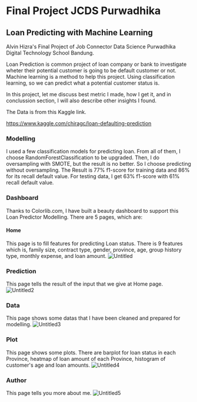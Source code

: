 # Final Project JCDS Purwadhika
## Loan Predicting with Machine Learning
Alvin Hizra's Final Project of Job Connector Data Science Purwadhika Digital Technology School Bandung.

Loan Prediction is common project of loan company or bank to investigate 
wheter their potential customer is going to be default customer or not.
Machine learning is a method to help this project. Using classification learning,
so we can predict what a potential customer status is.

In this project, let me discuss best metric I made, how I get it, and in conclussion
section, I will also describe other insights I found.

The Data is from this Kaggle link.

https://www.kaggle.com/chiragc/loan-defaulting-prediction

### Modelling
I used a few classification models for predicting loan. From all of them, I choose RandomForestClassification to be upgraded.
Then, I do oversampling with SMOTE, but the result is no better. So I choose predicting without oversampling. The Result is 77% f1-score for training data and 86% for its recall default value. For testing data, I get 63% f1-score with 61% recall default value.

### Dashboard
Thanks to Colorlib.com, I have built a beauty dashboard to support this Loan Predictor Modelling. There are 5 pages, which are:

#### Home
This page is to fill features for predicting Loan status. There is 9 features which is, family size, contract type, gender, 
province, age, group history type, monthly expense, and loan amount.
![Untitled](https://user-images.githubusercontent.com/60774740/81801257-51234b80-953e-11ea-8c00-9d0aedb2032b.png)

### Prediction
This page tells the result of the input that we give at Home page.
![Untitled2](https://user-images.githubusercontent.com/60774740/81801524-c3942b80-953e-11ea-978a-873ab88a2c92.png)

### Data
This page shows some datas that I have been cleaned and prepared for modelling.
![Untitled3](https://user-images.githubusercontent.com/60774740/81801784-24bbff00-953f-11ea-9990-1d34e9006edb.png)

### Plot
This page shows some plots. There are barplot for loan status in each Province, heatmap of loan amount of each Province,
histogram of customer's age and loan amounts.
![Untitled4](https://user-images.githubusercontent.com/60774740/81801792-28e81c80-953f-11ea-977b-3563b151b41e.png)

### Author
This page tells you more about me.
![Untitled5](https://user-images.githubusercontent.com/60774740/81801805-2d143a00-953f-11ea-9941-a919c7605071.png)

